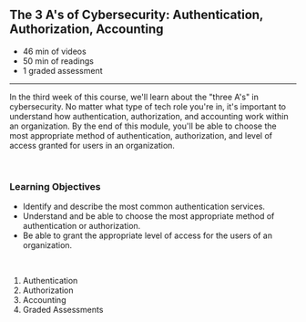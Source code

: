## The 3 A's of Cybersecurity: Authentication, Authorization, Accounting

- 46 min of videos
- 50 min of readings
- 1 graded assessment

<hr>

In the third week of this course, we'll learn about the "three A's" in cybersecurity. No matter what type of tech role you're in, it's important to understand how authentication, authorization, and accounting work within an organization. By the end of this module, you'll be able to choose the most appropriate method of authentication, authorization, and level of access granted for users in an organization.

<br>

### Learning Objectives

- Identify and describe the most common authentication services.
- Understand and be able to choose the most appropriate method of authentication or authorization.
- Be able to grant the appropriate level of access for the users of an organization.

<br>

1. Authentication
2. Authorization
3. Accounting
4. Graded Assessments
